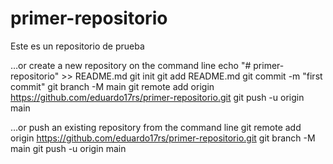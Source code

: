# primer-repositorio
Este es un repositorio de prueba


…or create a new repository on the command line
echo "# primer-repositorio" >> README.md
git init
git add README.md
git commit -m "first commit"
git branch -M main
git remote add origin https://github.com/eduardo17rs/primer-repositorio.git
git push -u origin main


…or push an existing repository from the command line
git remote add origin https://github.com/eduardo17rs/primer-repositorio.git
git branch -M main
git push -u origin main
